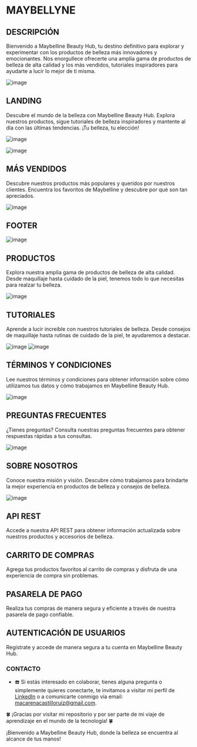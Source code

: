 # MAYBELLYNE

## DESCRIPCIÓN
Bienvenido a Maybelline Beauty Hub, tu destino definitivo para explorar y experimentar con los productos de belleza más innovadores y emocionantes. Nos enorgullece ofrecerte una amplia gama de productos de belleza de alta calidad y los más vendidos, tutoriales inspiradores para ayudarte a lucir lo mejor de ti misma.

![image](https://github.com/Age-NteK/MAYBELLYNE/assets/107895191/21d45037-3ddc-4d9c-8659-90719028d9ee)


## LANDING
Descubre el mundo de la belleza con Maybelline Beauty Hub. Explora nuestros productos, sigue tutoriales de belleza inspiradores y mantente al día con las últimas tendencias. ¡Tu belleza, tu elección!

![image](https://github.com/Age-NteK/MAYBELLYNE/assets/107895191/a48a1e39-a382-4a59-befa-a31137fa5a41)

![image](https://github.com/Age-NteK/MAYBELLYNE/assets/107895191/5ddc8742-3b32-4016-b0d6-0a3b65044b1d)

## MÁS VENDIDOS
Descubre nuestros productos más populares y queridos por nuestros clientes. Encuentra los favoritos de Maybelline y descubre por qué son tan apreciados.

![image](https://github.com/Age-NteK/MAYBELLYNE/assets/107895191/161434d7-02b4-4701-93f1-e68f94377a2b)

## FOOTER

![image](https://github.com/Age-NteK/MAYBELLYNE/assets/107895191/ff014086-7218-4a05-8f57-43e796cb1f82)


## PRODUCTOS
Explora nuestra amplia gama de productos de belleza de alta calidad. Desde maquillaje hasta cuidado de la piel, tenemos todo lo que necesitas para realzar tu belleza.

![image](https://github.com/Age-NteK/MAYBELLYNE/assets/107895191/d3dfb406-dd01-4beb-bd68-fac6984f70e9)

## TUTORIALES
Aprende a lucir increíble con nuestros tutoriales de belleza. Desde consejos de maquillaje hasta rutinas de cuidado de la piel, te ayudaremos a destacar.

![image](https://github.com/Age-NteK/MAYBELLYNE/assets/107895191/db19e9c0-3018-4fdc-8048-1f9cebda7149)
![image](https://github.com/Age-NteK/MAYBELLYNE/assets/107895191/2b638db6-c228-43a4-9104-c9a610454ec3)

## TÉRMINOS Y CONDICIONES
Lee nuestros términos y condiciones para obtener información sobre cómo utilizamos tus datos y cómo trabajamos en Maybelline Beauty Hub.

![image](https://github.com/Age-NteK/MAYBELLYNE/assets/107895191/6d8027ba-6323-4eb2-9d64-d7c893daa4d5)

## PREGUNTAS FRECUENTES
¿Tienes preguntas? Consulta nuestras preguntas frecuentes para obtener respuestas rápidas a tus consultas.

![image](https://github.com/Age-NteK/MAYBELLYNE/assets/107895191/9aa75aab-1df0-405e-a637-37c48f821682)

## SOBRE NOSOTROS
Conoce nuestra misión y visión. Descubre cómo trabajamos para brindarte la mejor experiencia en productos de belleza y consejos de belleza.

![image](https://github.com/Age-NteK/MAYBELLYNE/assets/107895191/03d2b38c-3802-4e04-967e-ec7f5711ecd8)

## API REST
Accede a nuestra API REST para obtener información actualizada sobre nuestros productos y accesorios de belleza.


## CARRITO DE COMPRAS
Agrega tus productos favoritos al carrito de compras y disfruta de una experiencia de compra sin problemas.

## PASARELA DE PAGO
Realiza tus compras de manera segura y eficiente a través de nuestra pasarela de pago confiable.

## AUTENTICACIÓN DE USUARIOS
Regístrate y accede de manera segura a tu cuenta en Maybelline Beauty Hub.

### CONTACTO
- ☎️ Si estás interesado en colaborar, tienes alguna pregunta o simplemente quieres conectarte, te invitamos a visitar mi perfil de [LinkedIn](linkedin.com/in/macarena-castillo-366173288) o a comunicarte conmigo vía email: [macarenacastilloruiz@gmail.com](mailto:macarenacastilloruiz@gmail.com).

🍀 ¡Gracias por visitar mi repositorio y por ser parte de mi viaje de aprendizaje en el mundo de la tecnología! 🍀

¡Bienvenido a Maybelline Beauty Hub, donde la belleza se encuentra al alcance de tus manos!
